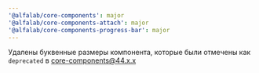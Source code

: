 ```yaml
---
'@alfalab/core-components': major
'@alfalab/core-components-attach': major
'@alfalab/core-components-progress-bar': major
---
```


Удалены буквенные размеры компонента, которые были отмечены как `deprecated` в core-components@44.x.x
